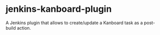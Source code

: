 # jenkins-kanboard-plugin
A Jenkins plugin that allows to create/update a Kanboard task as a post-build action.
